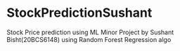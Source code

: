 # StockPredictionSushant
Stock Price prediction using ML
Minor Project by Sushant Bisht(20BCS6148) using Random Forest Regression algo
